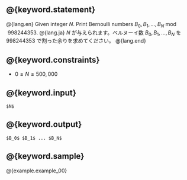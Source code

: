 ## @{keyword.statement}

@{lang.en}
Given integer $N$. Print Bernoulli numbers $B_0, B_1, ..., B_N \bmod 998244353$.
@{lang.ja}
$N$ が与えられます。ベルヌーイ数 $B_0, B_1,..., B_N$ を 998244353 で割った余りを求めてください。
@{lang.end}

## @{keyword.constraints}

- $0 \leq N \leq 500,000$

## @{keyword.input}

```
$N$
```

## @{keyword.output}

```
$B_0$ $B_1$ ... $B_N$
```

## @{keyword.sample}

@{example.example_00}
